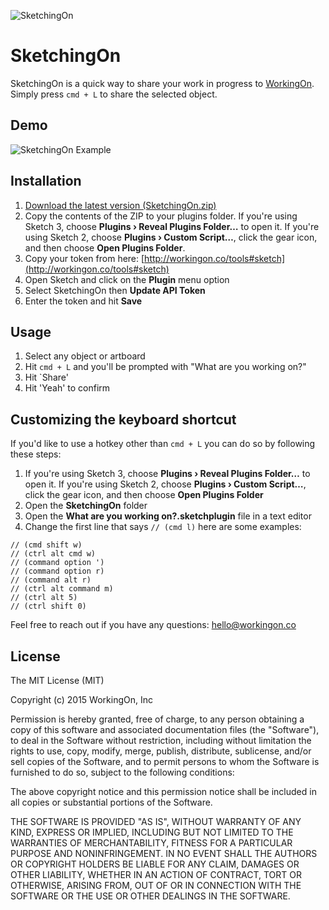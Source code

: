 ![SketchingOn](http://static.workingon.co/SketchingOn@2x.png)  


# SketchingOn

SketchingOn is a quick way to share your work in progress to [WorkingOn](https://www.workingon.co). Simply press `cmd + L` to share the selected object.

## Demo
![SketchingOn Example](http://static.workingon.co/sketchingon-example.gif)

## Installation

1. [Download the latest version (SketchingOn.zip)](https://github.com/WorkingOn/SketchingOn/releases/latest)
2. Copy the contents of the ZIP to your plugins folder. If you're using Sketch 3, choose **Plugins › Reveal Plugins Folder…** to open it. If you're using Sketch 2, choose **Plugins › Custom Script…**, click the gear icon, and then choose **Open Plugins Folder**.  
3. Copy your token from here: [http://workingon.co/tools#sketch](http://workingon.co/tools#sketch)
4. Open Sketch and click on the **Plugin** menu option
5. Select SketchingOn then **Update API Token**
6. Enter the token and hit **Save**

## Usage

1. Select any object or artboard 
2. Hit `cmd + L` and you'll be prompted with "What are you working on?"
3. Hit `Share'
4. Hit 'Yeah' to confirm

## Customizing the keyboard shortcut 

If you'd like to use a hotkey other than `cmd + L` you can do so by following these steps: 

1. If you're using Sketch 3, choose **Plugins › Reveal Plugins Folder…** to open it. If you're using Sketch 2, choose **Plugins › Custom Script…**, click the gear icon, and then choose **Open Plugins Folder**
2. Open the **SketchingOn** folder
3. Open the **What are you working on?.sketchplugin** file in a text editor 
4. Change the first line that says ``// (cmd l)`` here are some examples:  
``` 
// (cmd shift w)   
// (ctrl alt cmd w)  
// (command option ')  
// (command option r)  
// (command alt r)  
// (ctrl alt command m)  
// (ctrl alt 5)  
// (ctrl shift 0)  
```  

Feel free to reach out if you have any questions: hello@workingon.co


## License

The MIT License (MIT)

Copyright (c) 2015 WorkingOn, Inc

Permission is hereby granted, free of charge, to any person obtaining a copy
of this software and associated documentation files (the "Software"), to deal
in the Software without restriction, including without limitation the rights
to use, copy, modify, merge, publish, distribute, sublicense, and/or sell
copies of the Software, and to permit persons to whom the Software is
furnished to do so, subject to the following conditions:

The above copyright notice and this permission notice shall be included in
all copies or substantial portions of the Software.

THE SOFTWARE IS PROVIDED "AS IS", WITHOUT WARRANTY OF ANY KIND, EXPRESS OR
IMPLIED, INCLUDING BUT NOT LIMITED TO THE WARRANTIES OF MERCHANTABILITY,
FITNESS FOR A PARTICULAR PURPOSE AND NONINFRINGEMENT. IN NO EVENT SHALL THE
AUTHORS OR COPYRIGHT HOLDERS BE LIABLE FOR ANY CLAIM, DAMAGES OR OTHER
LIABILITY, WHETHER IN AN ACTION OF CONTRACT, TORT OR OTHERWISE, ARISING FROM,
OUT OF OR IN CONNECTION WITH THE SOFTWARE OR THE USE OR OTHER DEALINGS IN
THE SOFTWARE.
